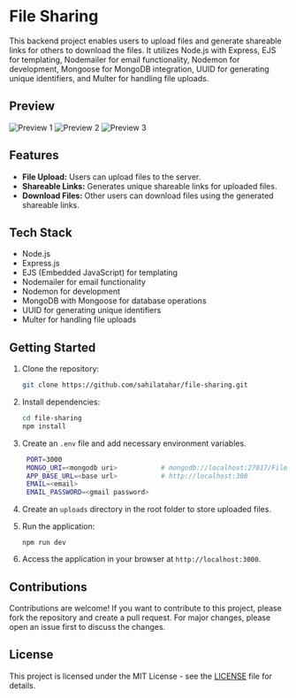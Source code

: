 # File Sharing

This backend project enables users to upload files and generate shareable links for others to download the files. It utilizes Node.js with Express, EJS for templating, Nodemailer for email functionality, Nodemon for development, Mongoose for MongoDB integration, UUID for generating unique identifiers, and Multer for handling file uploads.

## Preview

![Preview 1](https://github.com/sahilatahar/file-sharing/assets/100127570/9cbebe8f-cf70-4842-b175-b795007f512c)
![Preview 2](https://github.com/sahilatahar/file-sharing/assets/100127570/627dae87-c0c5-4642-9995-122c2624dcc3)
![Preview 3](https://github.com/sahilatahar/file-sharing/assets/100127570/92a25c39-c6bd-4589-bfae-af9fb5d5bfd6)

## Features

- **File Upload:** Users can upload files to the server.
- **Shareable Links:** Generates unique shareable links for uploaded files.
- **Download Files:** Other users can download files using the generated shareable links.

## Tech Stack

- Node.js
- Express.js
- EJS (Embedded JavaScript) for templating
- Nodemailer for email functionality
- Nodemon for development
- MongoDB with Mongoose for database operations
- UUID for generating unique identifiers
- Multer for handling file uploads

## Getting Started

1. Clone the repository:

   ```bash
   git clone https://github.com/sahilatahar/file-sharing.git
   ```
2. Install dependencies:
   ```bash
   cd file-sharing
   npm install
   ```
3. Create an `.env` file and add necessary environment variables.
   ```bash
    PORT=3000
    MONGO_URI=<mongodb uri>           # mongodb://localhost:27017/FileShare
    APP_BASE_URL=<base url>           # http://localhost:300
    EMAIL=<email>
    EMAIL_PASSWORD=<gmail password>
   ```
4. Create an `uploads` directory in the root folder to store uploaded files.
5. Run the application:
   ```base
   npm run dev
   ```
6. Access the application in your browser at `http://localhost:3000`.

## Contributions
Contributions are welcome! If you want to contribute to this project, please fork the repository and create a pull request. For major changes, please open an issue first to discuss the changes.

## License

This project is licensed under the MIT License - see the [LICENSE](LICENSE) file for details.

